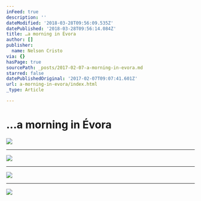 ```yaml
---
inFeed: true
description: ''
dateModified: '2018-03-28T09:56:09.535Z'
datePublished: '2018-03-28T09:56:14.084Z'
title: …a morning in Évora
author: []
publisher:
  name: Nelson Cristo
via: {}
hasPage: true
sourcePath: _posts/2017-02-07-a-morning-in-evora.md
starred: false
datePublishedOriginal: '2017-02-07T09:07:41.601Z'
url: a-morning-in-evora/index.html
_type: Article

---
```

# ...a morning in Évora
![](https://the-grid-user-content.s3-us-west-2.amazonaws.com/8b783ef8-5166-442c-b054-8d0e67f4e21e.jpg)

---

![](https://the-grid-user-content.s3-us-west-2.amazonaws.com/bdb3e9b3-df42-4e9e-b7b4-3175ab16917b.jpg)

---

![](https://the-grid-user-content.s3-us-west-2.amazonaws.com/0620117b-056f-445f-a274-edadde0a02ea.jpg)

---

![](https://the-grid-user-content.s3-us-west-2.amazonaws.com/80e8d164-05e9-472f-b057-3a29235bad90.jpg)